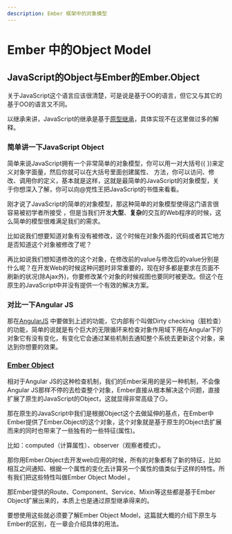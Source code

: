```yaml
---
description: Ember 框架中的对象模型
---
```


# Ember 中的Object Model

## JavaScript的Object与Ember的Ember.Object

关于JavaScript这个语言应该很清楚，可是说是基于OO的语言，但它又与其它的基于OO的语言又不同。

以继承来讲，JavaScript的继承是基于[原型继承](https://www.liaoxuefeng.com/wiki/001434446689867b27157e896e74d51a89c25cc8b43bdb3000/0014344997013405abfb7f0e1904a04ba6898a384b1e925000)，具体实现不在这里做过多的解释。

### 简单讲一下JavaScript Object

简单来说JavaScript拥有一个非常简单的对象模型，你可以用一对大括号\({ }\)来定义对象字面量，然后你就可以在大括号里面创建属性、 方法，你可以访问、修改、调用你的定义，基本就是这样，这就是最简单的JavaScript的对象模型，关于你想深入了解，你可以向@党性王把JavaScript的书借来看看。

刚才说了JavaScript的简单的对象模型，那这种简单的对象模型使得这门语言很容易被初学者所接受 ，但是当我们开发**大型**、**复杂**的交互的Web程序的时候，这么简单的模型很难满足我们的需求。

比如说我们想要知道对象有没有被修改，这个时候在对象外面的代码或者其它地方是否知道这个对象被修改了呢？

再比如说我们想知道修改的这个对象，在修改前的value与修改后的value分别是什么呢？在开发Web的时候这种问题时非常重要的，现在好多都是要求在页面不刷新的状况\(除Ajax外\)，你要修改某个对象的时候视图也要同时被更改。但这个在原生的JavaScript中并没有提供一个有效的解决方案。

### 对比一下Angular JS

那在[AngularJS](https://angularjs.org/) 中要做到上述的功能，它内部有个叫做Dirty checking（脏检查）的功能，简单的说就是有个巨大的无限循环来检查对象作用域下用在Angular下的对象它有没有变化，有变化它会通过某些机制去通知整个系统去更新这个对象，来达到你想要的效果。

### [Ember Object](https://guides.emberjs.com/release/object-model/)

相对于Angular JS的这种检查机制，我们的Ember采用的是另一种机制，不会像Angular JS那样不停的去检查整个对象，Ember直接从根本解决这个问题，直接扩展了原生的JavaScript的Object，这就显得非常高级了😏。

那在原生的JavaScript中我们是根据Object这个去做延伸的基点，在Ember中Ember提供了Ember.Object的这个对象，这个对象就是基于原生的Object去扩展而来的同时也带来了一些独有的一些特征\(属性\)。

比如：computed（计算属性）、observer（观察者模式）。

那你用Ember.Object去开发web应用的时候，所有的对象都有了新的特征，比如相互之间通知、根据一个属性的变化去计算另一个属性的值类似于这样的特性。所有我们把这些特性叫做Ember Object Model 。

那Ember提供的Route、Component、Service、Mixin等这些都是基于Ember Object扩展出来的，本质上也是通过原型继承得来的。

要想使用这些就必须要了解Ember Object Model，这篇就大概的介绍下原生与Ember的区别，在一章会介绍具体的用法。

